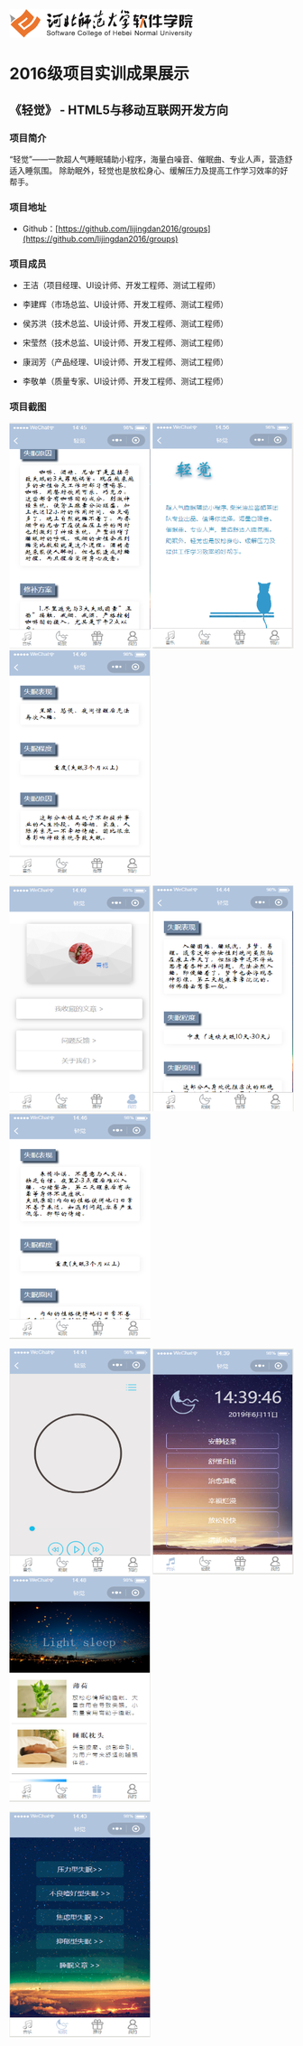 <img src="../../../image/logo.png"  height="50" />

# 2016级项目实训成果展示 

## 《轻觉》 - HTML5与移动互联网开发方向

### 项目简介

“轻觉”——一款超人气睡眠辅助小程序，海量白噪音、催眠曲、专业人声，营造舒适入睡氛围。
除助眠外，轻觉也是放松身心、缓解压力及提高工作学习效率的好帮手。

### 项目地址
- Github：[https://github.com/lijingdan2016/groups](https://github.com/lijingdan2016/groups)
### 项目成员

- 王洁（项目经理、UI设计师、开发工程师、测试工程师）
  
- 李建辉（市场总监、UI设计师、开发工程师、测试工程师）
  
- 侯苏洪（技术总监、UI设计师、开发工程师、测试工程师）

- 宋莹然（技术总监、UI设计师、开发工程师、测试工程师）

- 康润芳（产品经理、UI设计师、开发工程师、测试工程师）
  
- 李敬单（质量专家、UI设计师、开发工程师、测试工程师）


### 项目截图

<p>
<img src="./image/不良嗜好型失眠.png" width=250 height=400 />
<img src="./image/关于我们.png" width=250 height=400 />
<img src="./image/焦虑型失眠.png" width=250 height=400 />
</p>
<p>
<img src="./image/我的.png" width=250 height=400 />
<img src="./image/压力型失眠.png" width=250 height=400 />
<img src="./image/抑郁型失眠.png" width=250 height=400 />
</p>
<p>
<img src="./image/音乐播放器页.png" width=250 height=400 />
<img src="./image/音乐分类页.png" width=250 height=400 />
<img src="./image/助眠产品推荐页.png" width=250 height=400 />
</p>
<p>
<img src="./image/助眠分类界面.png" width=250 height=400 />
</p>